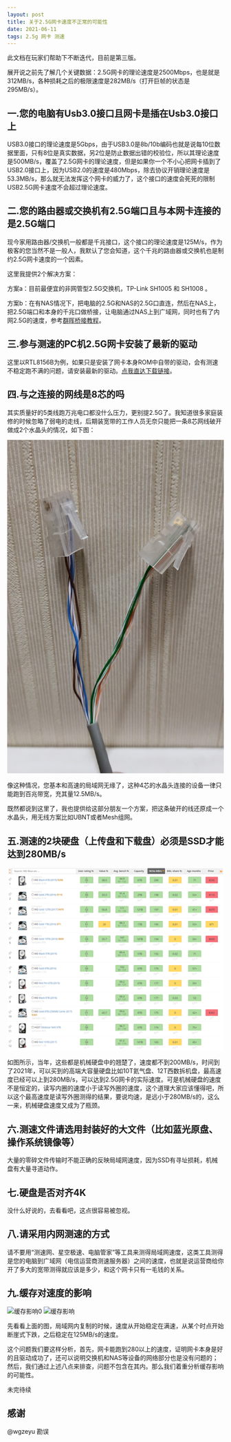 ```yaml
---
layout: post
title: 关于2.5G网卡速度不正常的可能性
date: 2021-06-11
tags: 2.5g 网卡 测速
---
```


此文档在玩家们帮助下不断迭代，目前是第三版。

展开说之前先了解几个关键数据：2.5G网卡的理论速度是2500Mbps，也是就是312MB/s，各种损耗之后的极限速度是282MB/s（打开巨帧的状态是295MB/s）。

## 一.您的电脑有Usb3.0接口且网卡是插在Usb3.0接口上

USB3.0接口的理论速度是5Gbps，由于USB3.0是8b/10b编码也就是说每10位数据里面，只有8位是真实数据，另2位是防止数据出错的校验位，所以其理论速度是500MB/s，覆盖了2.5G网卡的理论速度，但是如果你一个不小心把网卡插到了USB2.0接口上，因为USB2.0的速度是480Mbps，除去协议开销理论速度是53.3MB/s，那么就无法发挥这个网卡的威力了，这个接口的速度会死死的限制USB2.5G网卡速度不会超过理论速度。

## 二.您的路由器或交换机有2.5G端口且与本网卡连接的是2.5G端口

现今家用路由器/交换机一般都是千兆接口，这个接口的理论速度是125M/s，作为极客的您当然不是一般人，我默认了您会知道，这个千兆的路由器或交换机也是制约2.5G网卡速度的一个因素。

这里我提供2个解决方案：

方案a：目前最便宜的非网管型2.5G交换机，TP-Link SH1005 和 SH1008 。

方案b：在有NAS情况下，把电脑的2.5G和NAS的2.5G口直连，然后在NAS上，把2.5G端口和本身的千兆口做桥接，让电脑通过NAS上到广域网，同时也有了内网2.5G的速度，参考[群晖桥接教程](https://flatworm-unique.chiphello.com/2021/08/Synology-bridging-tutorial/)。

## 三.参与测速的PC机2.5G网卡安装了最新的驱动
这里以RTL8156B为例，如果只是安装了网卡本身ROM中自带的驱动，会有测速不稳定跑不满的问题，请安装最新的驱动。[点我直达下载链接](https://pan.chiphello.com:40272/?dir=/%E9%A9%B1%E5%8A%A8)。

## 四.与之连接的网线是8芯的吗

其实质量好的5类线跑万兆电口都没什么压力，更别提2.5G了。我知道很多家庭装修的时候忽略了弱电的走线，后期装宽带的工作人员无奈只能把一条8芯网线破开做成2个水晶头的情况，如下图：

![shuijingtou.jpg](/images/posts/networkcard/shuijingtou.jpg)

像这种情况，您基本和高速的局域网无缘了，这种4芯的水晶头连接的设备一律只能跑到百兆带宽，充其量12.5MB/s。

既然都说到这里了，我也提供给这部分朋友一个方案，把这条破开的线还原成一个水晶头，用无线方案比如UBNT或者Mesh组网。

## 五.测速的2块硬盘（上传盘和下载盘）必须是SSD才能达到280MB/s

![harddiskspeed.png](/images/posts/networkcard/harddiskspeed.png)

如图所示，当年，这些都是机械硬盘中的翘楚了，速度都不到200MB/s，时间到了2021年，可以买到的高端大容量硬盘比如10T氦气盘、12T西数拆机盘，最高速度已经可以上到280MB/s，可以达到2.5G网卡的实际速度。可是机械硬盘的速度不是恒定的，读写内圈的速度小于读写外圈的速度，这个道理大家应该懂得吧，所以这个最高速度是读写外圈测得的结果，要说均速，是远小于280MB/s的，这么一来，机械硬盘速度又成为了瓶颈。

## 六.测速文件请选用封装好的大文件（比如蓝光原盘、操作系统镜像等）

大量的零碎文件传输时不能正确的反映局域网速度，因为SSD有寻址损耗，机械盘有大量寻道动作。

## 七.硬盘是否对齐4K

没什么好说的，去看看吧，这点很容易被忽视。

## 八.请采用内网测速的方式

请不要用“测速网、星空极速、电脑管家”等工具来测得局域网速度，这类工具测得是您的电脑到广域网（电信运营商测速服务器）之间的速度，也就是说运营商给你开了多大的宽带测得就应该是多少，和这个网卡只有一毛钱的关系。

## 九.缓存对速度的影响

<img width="553" alt="缓存影响0" src="https://user-images.githubusercontent.com/85718974/135564564-53e52a4f-0393-4669-8fb5-bf719df613f1.png">

<img width="586" alt="缓存影响" src="https://user-images.githubusercontent.com/85718974/135564548-01d896f5-320a-4f27-92b6-84d4ffb30cd6.png">

先看看上面的图，局域网内复制的时候，速度从开始稳定在满速，从某个时点开始断崖式下跌，之后稳定在125MB/s的速度。

这个问题我们要这样分析，首先，网卡能跑到280以上的速度，证明网卡本身是好的且驱动成功了，还可以说明交换机和NAS等设备的网络部分也是没有问题的；然后，我们通过上述八点来排查，问题不包含在其内。那么我们着重分析缓存影响的可能性。

未完待续

## 感谢
@wgzeyu 勘误
